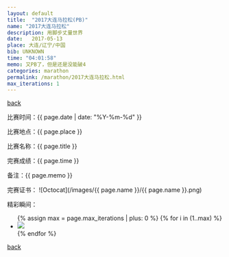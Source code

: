```yaml
---
layout: default
title:  "2017大连马拉松(PB)"
name: "2017大连马拉松"
description: 用脚步丈量世界
date:   2017-05-13
place: 大连/辽宁/中国
bib: UNKNOWN
time: "04:01:58"
memo: 又PB了，但是还是没能破4
categories: marathon
permalink: /marathon/2017大连马拉松.html
max_iterations: 1
---
```

[back](/marathon)

比赛时间：{{ page.date | date: "%Y-%m-%d" }}

比赛地点：{{ page.place }}

比赛名称：{{ page.title }}

完赛成绩：{{ page.time }}

备注：{{ page.memo }}

完赛证书：
![Octocat](/images/{{ page.name }}/{{ page.name }}.png)

精彩瞬间：
<ul>
{% assign max = page.max_iterations | plus: 0 %}
{% for i in (1..max) %}
    <li><img src="/images/{{ page.name }}/{{ page.name }}-{{ i }}.jpeg"></li>
{% endfor %}
</ul>

[back](/marathon)
